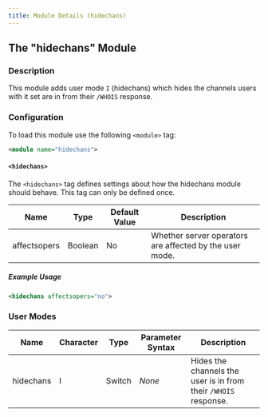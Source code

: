 ```yaml
---
title: Module Details (hidechans)
---
```


## The "hidechans" Module

### Description

This module adds user mode `I` (hidechans) which hides the channels users with it set are in from their `/WHOIS` response.

### Configuration

To load this module use the following `<module>` tag:

```xml
<module name="hidechans">
```

#### `<hidechans>`

The `<hidechans>` tag defines settings about how the hidechans module should behave. This tag can only be defined once.

Name         | Type    | Default Value | Description
------------ | ------- | ------------- | -----------
affectsopers | Boolean | No            | Whether server operators are affected by the user mode.

##### Example Usage

```xml
<hidechans affectsopers="no">
```

### User Modes

Name      | Character | Type   | Parameter Syntax | Description
--------- | --------- | ------ | ---------------- | -----------
hidechans | I         | Switch | *None*           | Hides the channels the user is in from their `/WHOIS` response.
